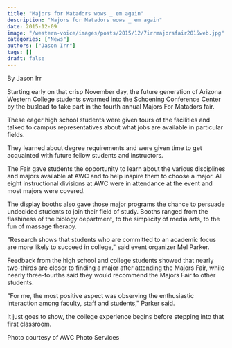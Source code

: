 ```yaml
---
title: "Majors for Matadors wows _ em again"
description: "Majors for Matadors wows _ em again"
date: 2015-12-09
image: "/western-voice/images/posts/2015/12/7irrmajorsfair2015web.jpg"
categories: ["News"]
authors: ["Jason Irr"]
tags: []
draft: false
---
```

By Jason Irr

Starting early on that crisp November day, the future generation of Arizona Western College students swarmed into the Schoening Conference Center by the busload to take part in the fourth annual Majors For Matadors fair.

These eager high school students were given tours of the facilities and talked to campus representatives about what jobs are available in particular fields.

They learned about degree requirements and were given time to get acquainted with future fellow students and instructors.

The Fair gave students the opportunity to learn about the various disciplines and majors available at AWC and to help inspire them to choose a major. All eight instructional divisions at AWC were in attendance at the event and most majors were covered.

The display booths also gave those major programs the chance to persuade undecided students to join their field of study. Booths ranged from the flashiness of the biology department, to the simplicity of media arts, to the fun of massage therapy.

"Research shows that students who are committed to an academic focus are more likely to succeed in college," said event organizer Mel Parker.

Feedback from the high school and college students showed that nearly two-thirds are closer to finding a major after attending the Majors Fair, while nearly three-fourths said they would recommend the Majors Fair to other students.

"For me, the most positive aspect was observing the enthusiastic interaction among faculty, staff and students," Parker said.

It just goes to show, the college experience begins before stepping into that first classroom.

Photo courtesy of AWC Photo Services
